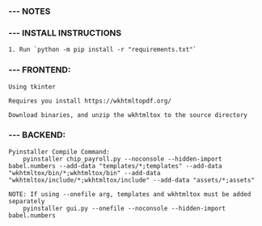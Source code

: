 
### --- NOTES

### --- INSTALL INSTRUCTIONS

    1. Run `python -m pip install -r "requirements.txt"`

### --- FRONTEND:

    Using tkinter

    Requires you install https://wkhtmltopdf.org/

    Download binaries, and unzip the wkhtmltox to the source directory

### --- BACKEND:

    Pyinstaller Compile Command: 
        pyinstaller chip_payroll.py --noconsole --hidden-import babel.numbers --add-data "templates/*;templates" --add-data "wkhtmltox/bin/*;wkhtmltox/bin" --add-data "wkhtmltox/include/*;wkhtmltox/include" --add-data "assets/*;assets"

    NOTE: If using --onefile arg, templates and wkhtmltox must be added separately
        pyinstaller gui.py --onefile --noconsole --hidden-import babel.numbers